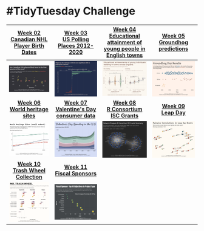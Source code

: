 # #TidyTuesday Challenge

<!-- table header, followed by pictures link -->

|                                                                 [Week 02<br>Canadian NHL Player Birth Dates](https://github.com/poncest/tidytuesday/tree/main/2024/Week_02)                                                                  | [Week 03](https://github.com/poncest/tidytuesday/tree/main/2024/Week_03)[<br>](https://github.com/poncest/tidytuesday/tree/main/2024/Week_02)[US Polling Places 2012-2020](https://github.com/poncest/tidytuesday/tree/main/2024/Week_03) | [Week 04](https://github.com/poncest/tidytuesday/tree/main/2024/Week_04)[<br>](https://github.com/poncest/tidytuesday/tree/main/2024/Week_02)[Educational attainment of young people in English towns](https://github.com/poncest/tidytuesday/tree/main/2024/Week_04) | [Week 05](https://github.com/poncest/tidytuesday/tree/main/2024/Week_05)[<br>](https://github.com/poncest/tidytuesday/tree/main/2024/Week_02)[Groundhog predictions](https://github.com/poncest/tidytuesday/tree/main/2024/Week_05) |
|:-----------------:|:-----------------:|:---------------:|:---------------:|
|                                                                                                      ![](Week_02/2024_02.png "Week 02")                                                                                                      |                                                                                                    ![](Week_03/2024_03.png "week 03")                                                                                                     |                                                                                                                  ![](Week_04/2024_04.png "week 04")                                                                                                                   |                                                                                                 ![](Week_05/2024_05.png "week 05")                                                                                                  |
|                                                                   [**Week 06**<br>**World heritage sites**](https://github.com/poncest/tidytuesday/tree/main/2024/Week_06)                                                                   |                                                             [**Week 07**<br>**Valentine's Day consumer data**](https://github.com/poncest/tidytuesday/tree/main/2024/Week_07)                                                             |                                                                              [**Week 08**<br>**R Consortium ISC Grants**](https://github.com/poncest/tidytuesday/tree/main/2024/Week_08)                                                                              |                                                                    [**Week 09**<br>**Leap Day**](https://github.com/poncest/tidytuesday/tree/main/2024/Week_09)                                                                     |
|                                                                                                      ![](Week_06/2024_06.png "week 06")                                                                                                      |                                                                                                    ![](Week_07/2024_07.png "week 07")                                                                                                     |                                                                                                                  ![](Week_08/2024_08.png "week 08")                                                                                                                   |                                                                                                 ![](Week_09/2024_09.png "week 09")                                                                                                  |
| [**Week 10**](https://github.com/poncest/tidytuesday/tree/main/2024/Week_10)[<br>](https://github.com/poncest/tidytuesday/tree/main/2024/Week_06)[**Trash Wheel Collection**](https://github.com/poncest/tidytuesday/tree/main/2024/Week_10) |   [**Week 11**](https://github.com/poncest/tidytuesday/tree/main/2024/Week_11)[<br>](https://github.com/poncest/tidytuesday/tree/main/2024/Week_06)[**Fiscal Sponsors**](https://github.com/poncest/tidytuesday/tree/main/2024/Week_11)   |                                                                                                                                                                                                                                                                       |                                                                                                                                                                                                                                     |
|                                                                                                      ![](Week_10/2024_10.png "week 10")                                                                                                      |                                                                                                    ![](Week_11/2024_11.png "week 11")                                                                                                     |                                                                                                                                                                                                                                                                       |                                                                                                                                                                                                                                     |
